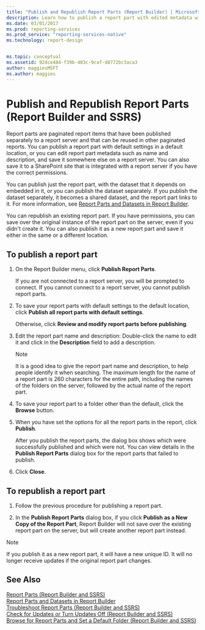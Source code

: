 ```yaml
---
title: "Publish and Republish Report Parts (Report Builder) | Microsoft Docs"
description: Learn how to publish a report part with edited metadata with default settings in a default location in Report Builder.
ms.date: 03/01/2017
ms.prod: reporting-services
ms.prod_service: "reporting-services-native"
ms.technology: report-design


ms.topic: conceptual
ms.assetid: 92dce484-f39b-403c-9caf-d8772bc3aca3
author: maggiesMSFT
ms.author: maggies
---
```

# Publish and Republish Report Parts (Report Builder and SSRS)
  Report parts are paginated report items that have been published separately to a report server and that can be reused in other paginated reports. You can publish a report part with default settings in a default location, or you can edit report part metadata such as name and description, and save it somewhere else on a report server. You can also save it to a SharePoint site that is integrated with a report server if you have the correct permissions.  
  
 You can publish just the report part, with the dataset that it depends on embedded in it, or you can publish the dataset separately. If you publish the dataset separately, it becomes a shared dataset, and the report part links to it. For more information, see [Report Parts and Datasets in Report Builder](../../reporting-services/report-data/report-parts-and-datasets-in-report-builder.md).  
  
 You can republish an existing report part. If you have permissions, you can save over the original instance of the report part on the server, even if you didn't create it. You can also publish it as a new report part and save it either in the same or a different location.  
  
## To publish a report part  
  
1.  On the Report Builder menu, click **Publish Report Parts**.  
  
     If you are not connected to a report server, you will be prompted to connect. If you cannot connect to a report server, you cannot publish report parts.  
  
2.  To save your report parts with default settings to the default location, click **Publish all report parts with default settings**.  
  
     Otherwise, click **Review and modify report parts before publishing**.  
  
3.  Edit the report part name and description: Double-click the name to edit it and click in the **Description** field to add a description.  
  
    > [!NOTE]  
    >  It is a good idea to give the report part name and description, to help people identify it when searching. The maximum length for the name of a report part is 260 characters for the entire path, including the names of the folders on the server, followed by the actual name of the report part.  
  
4.  To save your report part to a folder other than the default, click the **Browse** button.  
  
5.  When you have set the options for all the report parts in the report, click **Publish**.  
  
     After you publish the report parts, the dialog box shows which were successfully published and which were not. You can view details in the **Publish Report Parts** dialog box for the report parts that failed to publish.  
  
6.  Click **Close**.  
  
## To republish a report part  
  
1.  Follow the previous procedure for publishing a report part.  
  
2.  In the **Publish Report Parts** dialog box, if you click **Publish as a New Copy of the Report Part**, Report Builder will not save over the existing report part on the server, but will create another report part instead.  
  
> [!NOTE]  
>  If you publish it as a new report part, it will have a new unique ID. It will no longer receive updates if the original report part changes.  
  
## See Also  
 [Report Parts &#40;Report Builder and SSRS&#41;](../../reporting-services/report-design/report-parts-report-builder-and-ssrs.md)   
 [Report Parts and Datasets in Report Builder](../../reporting-services/report-data/report-parts-and-datasets-in-report-builder.md)   
 [Troubleshoot Report Parts (Report Builder and SSRS)](https://msdn.microsoft.com/d9fe1932-46e7-421b-a8a9-4c54d9576e94)   
 [Check for Updates or Turn Updates Off (Report Builder and SSRS)](https://msdn.microsoft.com/9c69792d-d7c4-453b-ae2f-6d2d071d8606)   
 [Browse for Report Parts and Set a Default Folder &#40;Report Builder and SSRS&#41;](../../reporting-services/report-design/browse-for-report-parts-and-set-a-default-folder-report-builder-and-ssrs.md)  
  
  
